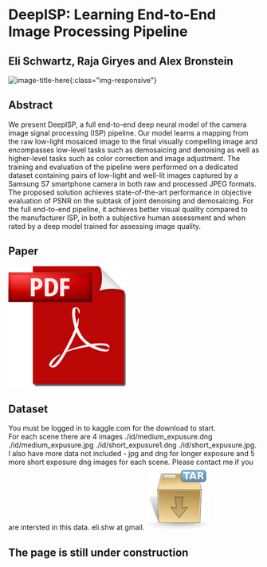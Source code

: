 # DeepISP: Learning End-to-End Image Processing Pipeline
## Eli Schwartz, Raja Giryes and Alex Bronstein

![image-title-here](./figures/teaser_ll_ours_full.png){:class="img-responsive"}

## Abstract
We present DeepISP, a full end-to-end deep neural
model of the camera image signal processing (ISP) pipeline. Our
model learns a mapping from the raw low-light mosaiced image
to the final visually compelling image and encompasses low-level
tasks such as demosaicing and denoising as well as higher-level
tasks such as color correction and image adjustment. The training
and evaluation of the pipeline were performed on a dedicated
dataset containing pairs of low-light and well-lit images captured
by a Samsung S7 smartphone camera in both raw and processed
JPEG formats. The proposed solution achieves state-of-the-art
performance in objective evaluation of PSNR on the subtask of
joint denoising and demosaicing. For the full end-to-end pipeline,
it achieves better visual quality compared to the manufacturer
ISP, in both a subjective human assessment and when rated by
a deep model trained for assessing image quality.

## Paper
[![alt text](https://raw.githubusercontent.com/EliSchwartz/DeepISP/master/files/pdf_icon.png "Paper")](https://arxiv.org/pdf/1801.06724.pdf)

## Dataset
You must be logged in to kaggle.com for the download to start. <br /> 
For each scene there are 4 images ./id/medium_expusure.dng ./id/medium_expusure.jpg ./id/short_expusure1.dng ./id/short_expusure.jpg. <br /> 
I also have more data not included - jpg and dng for longer exposure and 5 more short exposure dng images for each scene. Please contact me if you are intersted in this data. eli.shw at gmail.
[![alt text](https://raw.githubusercontent.com/EliSchwartz/DeepISP/master/files/tar-icon.jpg "Download dataset")](https://www.kaggle.com/knn165897/s7-isp-dataset/downloads/S7-ISP-Dataset.tar.gz)


## The page is still under construction
